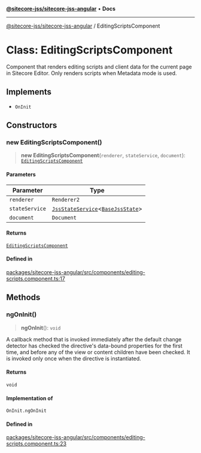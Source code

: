 [**@sitecore-jss/sitecore-jss-angular**](../README.md) • **Docs**

***

[@sitecore-jss/sitecore-jss-angular](../README.md) / EditingScriptsComponent

# Class: EditingScriptsComponent

Component that renders editing scripts and client data for the current page in Sitecore Editor.
Only renders scripts when Metadata mode is used.

## Implements

- `OnInit`

## Constructors

### new EditingScriptsComponent()

> **new EditingScriptsComponent**(`renderer`, `stateService`, `document`): [`EditingScriptsComponent`](EditingScriptsComponent.md)

#### Parameters

| Parameter | Type |
| ------ | ------ |
| `renderer` | `Renderer2` |
| `stateService` | [`JssStateService`](JssStateService.md)\<[`BaseJssState`](BaseJssState.md)\> |
| `document` | `Document` |

#### Returns

[`EditingScriptsComponent`](EditingScriptsComponent.md)

#### Defined in

[packages/sitecore-jss-angular/src/components/editing-scripts.component.ts:17](https://github.com/Sitecore/jss/blob/8a4b494b94688cf3e3919ca9b89762334d163535/packages/sitecore-jss-angular/src/components/editing-scripts.component.ts#L17)

## Methods

### ngOnInit()

> **ngOnInit**(): `void`

A callback method that is invoked immediately after the
default change detector has checked the directive's
data-bound properties for the first time,
and before any of the view or content children have been checked.
It is invoked only once when the directive is instantiated.

#### Returns

`void`

#### Implementation of

`OnInit.ngOnInit`

#### Defined in

[packages/sitecore-jss-angular/src/components/editing-scripts.component.ts:23](https://github.com/Sitecore/jss/blob/8a4b494b94688cf3e3919ca9b89762334d163535/packages/sitecore-jss-angular/src/components/editing-scripts.component.ts#L23)
